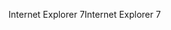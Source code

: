 <span data-ttu-id="645de-101">Internet Explorer 7</span><span class="sxs-lookup"><span data-stu-id="645de-101">Internet Explorer 7</span></span>